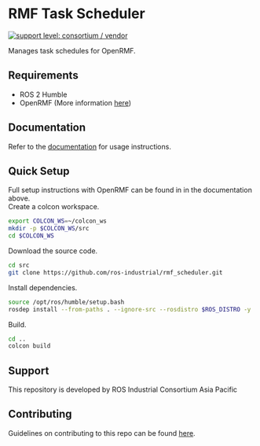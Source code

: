 # RMF Task Scheduler

[![support level: consortium / vendor](https://img.shields.io/badge/support%20level-consortium-brightgreen.svg)](http://rosindustrial.org/news/2016/10/7/better-supporting-a-growing-ros-industrial-software-platform)

Manages task schedules for OpenRMF.

## Requirements

* ROS 2 Humble
* OpenRMF (More information [here](https://github.com/open-rmf/rmf))

## Documentation

Refer to the [documentation](https://rmf-scheduler.readthedocs.io/) for usage instructions.

## Quick Setup

Full setup instructions with OpenRMF can be found in in the documentation above.  
Create a colcon workspace.

```bash
export COLCON_WS=~/colcon_ws
mkdir -p $COLCON_WS/src
cd $COLCON_WS
```

Download the source code.

```bash
cd src
git clone https://github.com/ros-industrial/rmf_scheduler.git
```

Install dependencies.
```bash
source /opt/ros/humble/setup.bash
rosdep install --from-paths . --ignore-src --rosdistro $ROS_DISTRO -y
```

Build.
```bash
cd ..
colcon build
```

## Support

This repository is developed by ROS Industrial Consortium Asia Pacific

## Contributing
Guidelines on contributing to this repo can be found [here](CONTRIBUTING.md).
